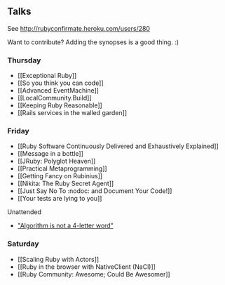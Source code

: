 ## Talks

See http://rubyconfirmate.heroku.com/users/280

Want to contribute?  Adding the synopses is a good thing.  :)

### Thursday

* [[Exceptional Ruby]]
* [[So you think you can code]]
* [[Advanced EventMachine]]
* [[LocalCommunity.Build]]
* [[Keeping Ruby Reasonable]]
* [[Rails services in the walled garden]]

### Friday

* [[Ruby Software Continuously Delivered and Exhaustively Explained]]
* [[Message in a bottle]]
* [[JRuby: Polyglot Heaven]]
* [[Practical Metaprogramming]]
* [[Getting Fancy on Rubinius]]
* [[Nikita: The Ruby Secret Agent]]
* [[Just Say No To :nodoc: and Document Your Code!]]
* [[Your tests are lying to you]]

Unattended

* ["Algorithm is not a 4-letter word"](http://www.jamisbuck.org/presentations/rubyconf2011/index.html)

### Saturday

* [[Scaling Ruby with Actors]]
* [[Ruby in the browser with NativeClient (NaCl)]]
* [[Ruby Community: Awesome; Could Be Awesomer]]